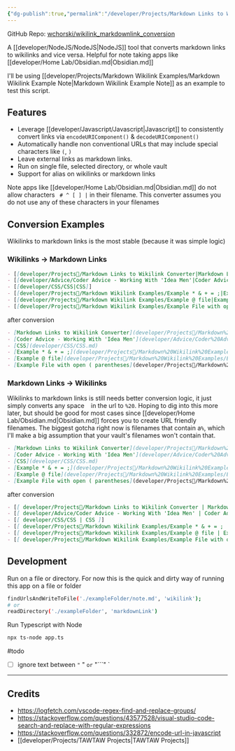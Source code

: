 ```yaml
---
{"dg-publish":true,"permalink":"/developer/Projects/Markdown Links to Wikilink Converter/","tags":["nodejs","javascript","typescript","markdown"],"created":"2024-03-13T20:40:30.859-05:00","updated":"2024-03-14T21:56:21.000-05:00"}
---
```


GitHub Repo: [wchorski/wikilink_markdownlink_conversion](https://github.com/wchorski/wikilink_markdownlink_conversion)

A [[developer/NodeJS/NodeJS\|NodeJS]] tool that converts markdown links to wikilinks and vice versa. Helpful for note taking apps like [[developer/Home Lab/Obsidian.md\|Obsidian.md]]

I'll be using [[developer/Projects/Markdown Wikilink Examples/Markdown Wikilink Example Note\|Markdown Wikilink Example Note]] as an example to test this script.

## Features

- Leverage [[developer/Javascript/Javascript\|Javascript]] to consistently convert links via `encodeURIComponent()` & `decodeURIComponent()`
- Automatically handle non conventional URLs that may include special characters like `(`, `)`
- Leave external links as markdown links.
- Run on single file, selected directory, or whole vault
- Support for alias on wikilinks or markdown links

Note apps like [[developer/Home Lab/Obsidian.md\|Obsidian.md]] do not allow characters ` # ^ [ ] |` in their filename. This converter assumes you do not use any of these characters in your filenames

## Conversion Examples

Wikilinks to markdown links is the most stable (because it was simple logic)
### Wikilinks -> Markdown Links
```md
- [[developer/Projects📐/Markdown Links to Wikilink Converter|Markdown Links to Wikilink Converter]]
- [[developer/Advice/Coder Advice - Working With 'Idea Men'|Coder Advice - Working With 'Idea Men']]
- [[developer/CSS/CSS|CSS]]
- [[developer/Projects📐/Markdown Wikilink Examples/Example * & + = ;|Example * & + = ;]]
- [[developer/Projects📐/Markdown Wikilink Examples/Example @ file|Example @ file]]
- [[developer/Projects📐/Markdown Wikilink Examples/Example File with open ( parentheses|Example File with open ( parentheses]]
```

after conversion

```md
- [Markdown Links to Wikilink Converter](developer/Projects📐/Markdown%20Links%20to%20Wikilink%20Converter.md)
- [Coder Advice - Working With 'Idea Men'](developer/Advice/Coder%20Advice%20-%20Working%20With%20'Idea%20Men'.md)
- [CSS](developer/CSS/CSS.md)
- [Example * & + = ;](developer/Projects📐/Markdown%20Wikilink%20Examples/Example%20*%20&%20+%20=%20;.md)
- [Example @ file](developer/Projects📐/Markdown%20Wikilink%20Examples/Example%20@%20file.md)
- [Example File with open ( parentheses](developer/Projects📐/Markdown%20Wikilink%20Examples/Example%20File%20with%20open%20(%20parentheses.md)
```

### Markdown Links -> Wikilinks

Wikilinks to markdown links is still needs better conversion logic, it just simply converts any  space ` ` in the url to `%20`. Hoping to dig into this more later, but should be good for most cases since [[developer/Home Lab/Obsidian.md\|Obsidian.md]] forces you to create URL friendly filenames. The biggest gotcha right now is filenames that contain  a`%`, which I'll make a big assumption that your vault's filenames won't contain that.

```md
- [Markdown Links to Wikilink Converter](developer/Projects📐/Markdown%20Links%20to%20Wikilink%20Converter.md)
- [Coder Advice - Working With 'Idea Men'](developer/Advice/Coder%20Advice%20-%20Working%20With%20'Idea%20Men'.md)
- [CSS](developer/CSS/CSS.md)
- [Example * & + = ;](developer/Projects📐/Markdown%20Wikilink%20Examples/Example%20*%20&%20+%20=%20;.md)
- [Example @ file](developer/Projects📐/Markdown%20Wikilink%20Examples/Example%20@%20file.md)
- [Example File with open ( parentheses](developer/Projects📐/Markdown%20Wikilink%20Examples/Example%20File%20with%20open%20(%20parentheses.md)
```

after conversion

```md
- [[ developer/Projects📐/Markdown Links to Wikilink Converter | Markdown Links to Wikilink Converter ]]
- [[ developer/Advice/Coder Advice - Working With 'Idea Men' | Coder Advice - Working With 'Idea Men' ]]
- [[ developer/CSS/CSS | CSS ]]
- [[ developer/Projects📐/Markdown Wikilink Examples/Example * & + = ; | Example * & + = ; ]]
- [[ developer/Projects📐/Markdown Wikilink Examples/Example @ file | Example @ file ]]
- [[ developer/Projects📐/Markdown Wikilink Examples/Example File with open ( parentheses | Example File with open ( parentheses ]]
```

## Development

Run on a file or directory. For now this is the quick and dirty way of running this app on a file or folder
```bash
findUrlsAndWriteToFile('./exampleFolder/note.md', 'wikilink');
# or
readDirectory('./exampleFolder', 'markdownLink')
```

Run Typescript with Node

```bash
npx ts-node app.ts
```

#todo 
- [ ] ignore text between ` " ` " ` or ` "```" `

---
## Credits
- https://logfetch.com/vscode-regex-find-and-replace-groups/
- https://stackoverflow.com/questions/43577528/visual-studio-code-search-and-replace-with-regular-expressions
- https://stackoverflow.com/questions/332872/encode-url-in-javascript
- [[developer/Projects/TAWTAW Projects\|TAWTAW Projects]]